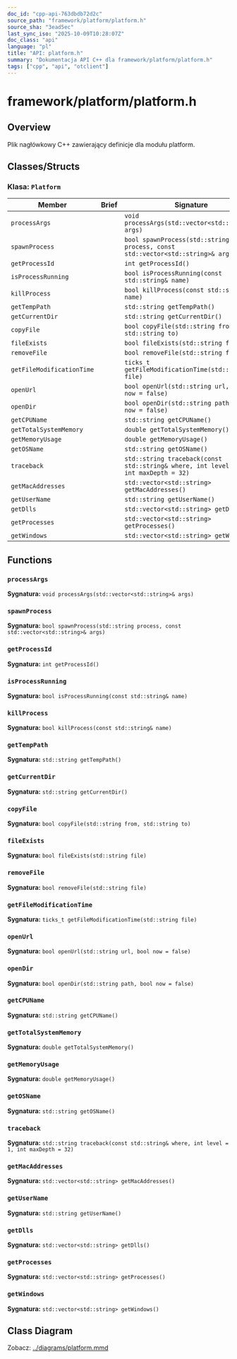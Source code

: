 ```yaml
---
doc_id: "cpp-api-763dbdb72d2c"
source_path: "framework/platform/platform.h"
source_sha: "3ead5ec"
last_sync_iso: "2025-10-09T10:28:07Z"
doc_class: "api"
language: "pl"
title: "API: platform.h"
summary: "Dokumentacja API C++ dla framework/platform/platform.h"
tags: ["cpp", "api", "otclient"]
---
```


# framework/platform/platform.h

## Overview

Plik nagłówkowy C++ zawierający definicje dla modułu platform.

## Classes/Structs

### Klasa: `Platform`

| Member | Brief | Signature |
|--------|-------|-----------|
| `processArgs` |  | `void processArgs(std::vector<std::string>& args)` |
| `spawnProcess` |  | `bool spawnProcess(std::string process, const std::vector<std::string>& args)` |
| `getProcessId` |  | `int getProcessId()` |
| `isProcessRunning` |  | `bool isProcessRunning(const std::string& name)` |
| `killProcess` |  | `bool killProcess(const std::string& name)` |
| `getTempPath` |  | `std::string getTempPath()` |
| `getCurrentDir` |  | `std::string getCurrentDir()` |
| `copyFile` |  | `bool copyFile(std::string from, std::string to)` |
| `fileExists` |  | `bool fileExists(std::string file)` |
| `removeFile` |  | `bool removeFile(std::string file)` |
| `getFileModificationTime` |  | `ticks_t getFileModificationTime(std::string file)` |
| `openUrl` |  | `bool openUrl(std::string url, bool now = false)` |
| `openDir` |  | `bool openDir(std::string path, bool now = false)` |
| `getCPUName` |  | `std::string getCPUName()` |
| `getTotalSystemMemory` |  | `double getTotalSystemMemory()` |
| `getMemoryUsage` |  | `double getMemoryUsage()` |
| `getOSName` |  | `std::string getOSName()` |
| `traceback` |  | `std::string traceback(const std::string& where, int level = 1, int maxDepth = 32)` |
| `getMacAddresses` |  | `std::vector<std::string> getMacAddresses()` |
| `getUserName` |  | `std::string getUserName()` |
| `getDlls` |  | `std::vector<std::string> getDlls()` |
| `getProcesses` |  | `std::vector<std::string> getProcesses()` |
| `getWindows` |  | `std::vector<std::string> getWindows()` |

## Functions

### `processArgs`

**Sygnatura:** `void processArgs(std::vector<std::string>& args)`

### `spawnProcess`

**Sygnatura:** `bool spawnProcess(std::string process, const std::vector<std::string>& args)`

### `getProcessId`

**Sygnatura:** `int getProcessId()`

### `isProcessRunning`

**Sygnatura:** `bool isProcessRunning(const std::string& name)`

### `killProcess`

**Sygnatura:** `bool killProcess(const std::string& name)`

### `getTempPath`

**Sygnatura:** `std::string getTempPath()`

### `getCurrentDir`

**Sygnatura:** `std::string getCurrentDir()`

### `copyFile`

**Sygnatura:** `bool copyFile(std::string from, std::string to)`

### `fileExists`

**Sygnatura:** `bool fileExists(std::string file)`

### `removeFile`

**Sygnatura:** `bool removeFile(std::string file)`

### `getFileModificationTime`

**Sygnatura:** `ticks_t getFileModificationTime(std::string file)`

### `openUrl`

**Sygnatura:** `bool openUrl(std::string url, bool now = false)`

### `openDir`

**Sygnatura:** `bool openDir(std::string path, bool now = false)`

### `getCPUName`

**Sygnatura:** `std::string getCPUName()`

### `getTotalSystemMemory`

**Sygnatura:** `double getTotalSystemMemory()`

### `getMemoryUsage`

**Sygnatura:** `double getMemoryUsage()`

### `getOSName`

**Sygnatura:** `std::string getOSName()`

### `traceback`

**Sygnatura:** `std::string traceback(const std::string& where, int level = 1, int maxDepth = 32)`

### `getMacAddresses`

**Sygnatura:** `std::vector<std::string> getMacAddresses()`

### `getUserName`

**Sygnatura:** `std::string getUserName()`

### `getDlls`

**Sygnatura:** `std::vector<std::string> getDlls()`

### `getProcesses`

**Sygnatura:** `std::vector<std::string> getProcesses()`

### `getWindows`

**Sygnatura:** `std::vector<std::string> getWindows()`

## Class Diagram

Zobacz: [../diagrams/platform.mmd](../diagrams/platform.mmd)
